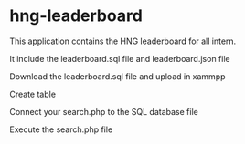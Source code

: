 # hng-leaderboard

This application contains the HNG leaderboard for all intern.

It include the leaderboard.sql file and leaderboard.json file 


Download the leaderboard.sql file and upload in xammpp

Create table 

Connect your search.php to the SQL database file

Execute the search.php file
